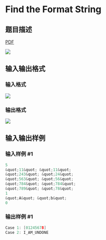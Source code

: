 # Find the Format String

## 题目描述

[problemUrl]: https://uva.onlinejudge.org/index.php?option=com_onlinejudge&Itemid=8&category=243&page=show_problem&problem=3286

[PDF](https://uva.onlinejudge.org/external/121/p12134.pdf)

![](https://cdn.luogu.com.cn/upload/vjudge_pic/UVA12134/fc937af84df48aee5fb7258594fffecef45d45cd.png)

## 输入输出格式

### 输入格式

![](https://cdn.luogu.com.cn/upload/vjudge_pic/UVA12134/dfd93da001ae70bc6d387f07516d561518d94ab5.png)

### 输出格式

![](https://cdn.luogu.com.cn/upload/vjudge_pic/UVA12134/056511cadcd26cf949e22cdc30932a6c39044d2a.png)

## 输入输出样例

### 输入样例 #1

```cpp
5
&quot;11&quot; &quot;11&quot;
&quot;243&quot; &quot;24&quot;
&quot;563&quot; &quot;56&quot;
&quot;784&quot; &quot;784&quot;
&quot;789&quot; &quot;78&quot;
1
&quot;A&quot; &quot;b&quot;
0
```


### 输出样例 #1

```cpp
Case 1: [01245678]
Case 2: I_AM_UNDONE
```


